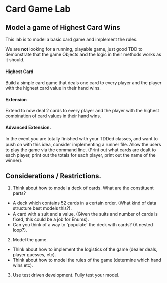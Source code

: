 # Card Game Lab

## Model a game of Highest Card Wins

This lab is to model a basic card game and implement the rules.

We are **not** looking for a running, playable game, just good TDD to demonstrate that the game Objects and the logic in their methods works as it should.

####  Highest Card
Build a simple card game that deals one card to every player and the player with the highest card value in their hand wins.

#### Extension
Extend to now deal 2 cards to every player and the player with the highest combination of card values in their hand wins.

#### Advanced Extension.

In the event you are totally finished with your TDDed classes, and want to push on with this idea, consider implementing a runner file.
Allow the users to play the game via the command line. (Print out what cards are dealt to each player, print out the totals for each player, print out the name of the winner).

## Considerations / Restrictions.

1. Think about how to model a deck of cards. What are the constituent parts?
 - A deck which contains 52 cards in a certain order. (What kind of data structure best models this?).
 - A card with a suit and a value. (Given the suits and number of cards is fixed, this could be a job for Enums).
 - Can you think of a way to 'populate' the deck with cards? (A nested loop?).

2. Model the game.
 - Think about how to implement the logistics of the game (dealer deals, player guesses, etc).
 - Think about how to model the rules of the game (determine which hand wins etc).

3. Use test driven development. Fully test your model.

